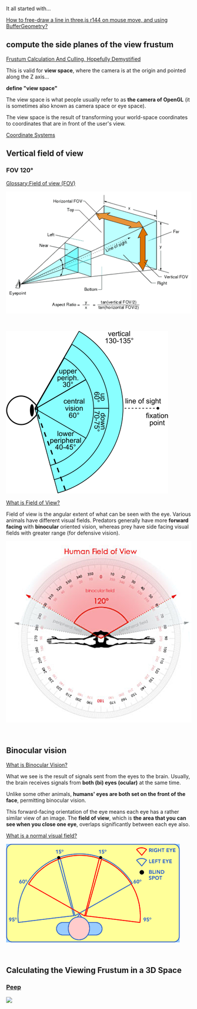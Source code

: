 It all started with...

[How to free-draw a line in three.js r144 on mouse move, and using BufferGeometry?](https://stackoverflow.com/questions/73705786/how-to-free-draw-a-line-in-three-js-r144-on-mouse-move-and-using-buffergeometry#73713583)

## compute the side planes of the view frustum

[Frustum Calculation And Culling, Hopefully Demystified](http://davidlively.com/programming/graphics/frustum-calculation-and-culling-hopefully-demystified/)

This is valid for **view space**, where the camera is at the origin and pointed along the Z axis...

**define "view space"**

The view space is what people usually refer to as **the camera of OpenGL** (it is sometimes also known as camera space or eye space).

The view space is the result of transforming your world-space coordinates to coordinates that are in front of the user's view.

[Coordinate Systems](https://learnopengl.com/Getting-started/Coordinate-Systems)

<!--<table>
<thead>
<tr>
<th colspan="3">Input values</th>
</tr>
<tr>
<th>Symbol</th>
<th>Meaning</th>
<th>Typical value</th>
</tr>
</thead>
<tbody>
<tr>
<td><span class="MathJax_Preview" style=""></span><span class="MathJax" id="MathJax-Element-1-Frame" tabindex="0" style=""><nobr><span class="math" id="MathJax-Span-1" style="width: 2.384em; display: inline-block;"><span style="display: inline-block; position: relative; width: 2.018em; height: 0px; font-size: 117%;"><span style="position: absolute; clip: rect(1.59em, 1002.018em, 2.933em, -999.997em); top: -2.439em; left: 0em;"><span class="mrow" id="MathJax-Span-2"><span class="mi" id="MathJax-Span-3" style="font-family: STIXGeneral-Italic;">𝑓<span style="display: inline-block; overflow: hidden; height: 1px; width: 0.064em;"></span></span><span class="mi" id="MathJax-Span-4" style="font-family: STIXGeneral-Italic;">𝑜</span><span class="msubsup" id="MathJax-Span-5"><span style="display: inline-block; position: relative; width: 0.919em; height: 0px;"><span style="position: absolute; clip: rect(3.361em, 1000.491em, 4.216em, -999.997em); top: -4.026em; left: 0em;"><span class="mi" id="MathJax-Span-6" style="font-family: STIXGeneral-Italic;">𝑣</span><span style="display: inline-block; width: 0px; height: 4.032em;"></span></span><span style="position: absolute; top: -3.904em; left: 0.491em;"><span class="mi" id="MathJax-Span-7" style="font-size: 70.7%; font-family: STIXGeneral-Italic;">𝑦</span><span style="display: inline-block; width: 0px; height: 4.032em;"></span></span></span></span></span><span style="display: inline-block; width: 0px; height: 2.445em;"></span></span></span><span style="display: inline-block; overflow: hidden; vertical-align: -0.425em; border-left-width: 0px; border-left-style: solid; width: 0px; height: 1.289em; --darkreader-inline-border-left: initial;" data-darkreader-inline-border-left=""></span></span></nobr></span><script type="math/tex" id="MathJax-Element-1">fov_y</script></td>
<td>Vertical field of view</td>
<td>60 – 120 degrees</td>
</tr>
<tr>
<td><span class="MathJax_Preview" style=""></span><span class="MathJax" id="MathJax-Element-2-Frame" tabindex="0" style=""><nobr><span class="math" id="MathJax-Span-8" style="width: 2.995em; display: inline-block;"><span style="display: inline-block; position: relative; width: 2.567em; height: 0px; font-size: 117%;"><span style="position: absolute; clip: rect(1.712em, 1002.567em, 2.811em, -999.997em); top: -2.439em; left: 0em;"><span class="mrow" id="MathJax-Span-9"><span class="mi" id="MathJax-Span-10" style="font-family: STIXGeneral-Italic;">𝑎</span><span class="mi" id="MathJax-Span-11" style="font-family: STIXGeneral-Italic;">𝑠</span><span class="mi" id="MathJax-Span-12" style="font-family: STIXGeneral-Italic;">𝑝</span><span class="mi" id="MathJax-Span-13" style="font-family: STIXGeneral-Italic;">𝑒</span><span class="mi" id="MathJax-Span-14" style="font-family: STIXGeneral-Italic;">𝑐</span><span class="mi" id="MathJax-Span-15" style="font-family: STIXGeneral-Italic;">𝑡</span></span><span style="display: inline-block; width: 0px; height: 2.445em;"></span></span></span><span style="display: inline-block; overflow: hidden; vertical-align: -0.282em; border-left-width: 0px; border-left-style: solid; width: 0px; height: 1.004em; --darkreader-inline-border-left: initial;" data-darkreader-inline-border-left=""></span></span></nobr></span><script type="math/tex" id="MathJax-Element-2">aspect</script></td>
<td>Aspect ratio</td>
<td>around 1.8 – use frame buffer Width / Height</td>
</tr>
<tr>
<td><span class="MathJax_Preview" style=""></span><span class="MathJax" id="MathJax-Element-3-Frame" tabindex="0" style=""><nobr><span class="math" id="MathJax-Span-16" style="width: 2.323em; display: inline-block;"><span style="display: inline-block; position: relative; width: 1.957em; height: 0px; font-size: 117%;"><span style="position: absolute; clip: rect(1.529em, 1001.957em, 2.506em, -999.997em); top: -2.134em; left: 0em;"><span class="mrow" id="MathJax-Span-17"><span class="msubsup" id="MathJax-Span-18"><span style="display: inline-block; position: relative; width: 1.896em; height: 0px;"><span style="position: absolute; clip: rect(3.422em, 1000.491em, 4.216em, -999.997em); top: -4.026em; left: 0em;"><span class="mi" id="MathJax-Span-19" style="font-family: STIXGeneral-Italic;">𝑧</span><span style="display: inline-block; width: 0px; height: 4.032em;"></span></span><span style="position: absolute; top: -3.904em; left: 0.491em;"><span class="texatom" id="MathJax-Span-20"><span class="mrow" id="MathJax-Span-21"><span class="mi" id="MathJax-Span-22" style="font-size: 70.7%; font-family: STIXGeneral-Italic;">𝑛</span><span class="mi" id="MathJax-Span-23" style="font-size: 70.7%; font-family: STIXGeneral-Italic;">𝑒</span><span class="mi" id="MathJax-Span-24" style="font-size: 70.7%; font-family: STIXGeneral-Italic;">𝑎</span><span class="mi" id="MathJax-Span-25" style="font-size: 70.7%; font-family: STIXGeneral-Italic;">𝑟</span></span></span><span style="display: inline-block; width: 0px; height: 4.032em;"></span></span></span></span></span><span style="display: inline-block; width: 0px; height: 2.14em;"></span></span></span><span style="display: inline-block; overflow: hidden; vertical-align: -0.282em; border-left-width: 0px; border-left-style: solid; width: 0px; height: 0.861em; --darkreader-inline-border-left: initial;" data-darkreader-inline-border-left=""></span></span></nobr></span><script type="math/tex" id="MathJax-Element-3">z_{near}</script></td>
<td>distance from camera to near clip plane in Z</td>
<td>+1</td>
</tr>
<tr>
<td><span class="MathJax_Preview" style=""></span><span class="MathJax" id="MathJax-Element-4-Frame" tabindex="0" style=""><nobr><span class="math" id="MathJax-Span-26" style="width: 2.018em; display: inline-block;"><span style="display: inline-block; position: relative; width: 1.712em; height: 0px; font-size: 117%;"><span style="position: absolute; clip: rect(1.529em, 1001.712em, 2.628em, -999.997em); top: -2.134em; left: 0em;"><span class="mrow" id="MathJax-Span-27"><span class="msubsup" id="MathJax-Span-28"><span style="display: inline-block; position: relative; width: 1.651em; height: 0px;"><span style="position: absolute; clip: rect(3.422em, 1000.491em, 4.216em, -999.997em); top: -4.026em; left: 0em;"><span class="mi" id="MathJax-Span-29" style="font-family: STIXGeneral-Italic;">𝑧</span><span style="display: inline-block; width: 0px; height: 4.032em;"></span></span><span style="position: absolute; top: -3.904em; left: 0.491em;"><span class="texatom" id="MathJax-Span-30"><span class="mrow" id="MathJax-Span-31"><span class="mi" id="MathJax-Span-32" style="font-size: 70.7%; font-family: STIXGeneral-Italic;">𝑓<span style="display: inline-block; overflow: hidden; height: 1px; width: 0.064em;"></span></span><span class="mi" id="MathJax-Span-33" style="font-size: 70.7%; font-family: STIXGeneral-Italic;">𝑎</span><span class="mi" id="MathJax-Span-34" style="font-size: 70.7%; font-family: STIXGeneral-Italic;">𝑟</span></span></span><span style="display: inline-block; width: 0px; height: 4.032em;"></span></span></span></span></span><span style="display: inline-block; width: 0px; height: 2.14em;"></span></span></span><span style="display: inline-block; overflow: hidden; vertical-align: -0.425em; border-left-width: 0px; border-left-style: solid; width: 0px; height: 1.004em; --darkreader-inline-border-left: initial;" data-darkreader-inline-border-left=""></span></span></nobr></span><script type="math/tex" id="MathJax-Element-4">z_{far}</script></td>
<td>distance from camera to far clip plane. <b>MUST be greater than zNear.</b></td>
<td>1000</td>
</tr>
</tbody>
</table>

<br>-->

## Vertical field of view

### FOV 120°

[Glossary:Field of view (FOV)](https://www.pcgamingwiki.com/wiki/Glossary:Field_of_view_%28FOV%29)

![](../img/Fov_diagram.png)

<br>

<!--https://www.wikiwand.com/en/Field_of_view-->
![](../img/440px-Vertical_FOV.svg.png)


[What is Field of View?](https://perception28.wordpress.com/2017/02/04/vision-field-of-view/)

Field of view is the angular extent of what can be seen with the eye. Various animals have different visual fields. Predators generally have more **forward facing** with **binocular** oriented vision, whereas prey have side facing visual fields with greater range (for defensive vision).

![](../img/human.png)

<br>

## Binocular vision

[What is Binocular Vision?](https://www.seevividly.com/info/Binocular_Vision)

What we see is the result of signals sent from the eyes to the brain. Usually, the brain receives signals from **both (bi) eyes (ocular)** at the same time.

Unlike some other animals, **humans' eyes are both set on the front of the face**, permitting binocular vision.

This forward-facing orientation of the eye means each eye has a rather similar view of an image. The **field of view**, which is **the area that you can see when you close one eye**, overlaps significantly between each eye also.

[What is a normal visual field?](https://www.vision-and-eye-health.com/visual-field.html)

![](../img/xVisualFieldHoriz.webp)

<br>

## Calculating the Viewing Frustum in a 3D Space

### [Peep](https://stackoverflow.com/questions/13665932/calculating-the-viewing-frustum-in-a-3d-space)

![](https://i.stack.imgur.com/wkv8x.png)

<br>
